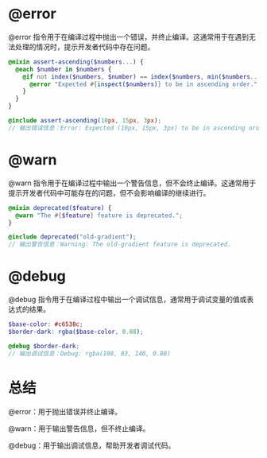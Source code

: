 # @error
@error 指令用于在编译过程中抛出一个错误，并终止编译。这通常用于在遇到无法处理的情况时，提示开发者代码中存在问题。
```scss
@mixin assert-ascending($numbers...) {
  @each $number in $numbers {
    @if not index($numbers, $number) == index($numbers, min($numbers...)) {
      @error "Expected #{inspect($numbers)} to be in ascending order.";
    }
  }
}

@include assert-ascending(10px, 15px, 3px);
// 输出错误信息：Error: Expected (10px, 15px, 3px) to be in ascending order.
```

# @warn
@warn 指令用于在编译过程中输出一个警告信息，但不会终止编译。这通常用于提示开发者代码中可能存在的问题，但不会影响编译的继续进行。
```scss
@mixin deprecated($feature) {
  @warn "The #{$feature} feature is deprecated.";
}

@include deprecated("old-gradient");
// 输出警告信息：Warning: The old-gradient feature is deprecated.
```

# @debug
@debug 指令用于在编译过程中输出一个调试信息，通常用于调试变量的值或表达式的结果。
```scss
$base-color: #c6538c;
$border-dark: rgba($base-color, 0.88);

@debug $border-dark;
// 输出调试信息：Debug: rgba(198, 83, 140, 0.88)

```

# 总结
@error：用于抛出错误并终止编译。

@warn：用于输出警告信息，但不终止编译。

@debug：用于输出调试信息，帮助开发者调试代码。
